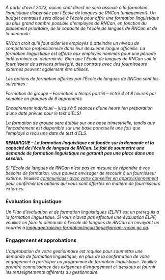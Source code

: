 ﻿_À partir d'avril 2023, aucun coût direct ne sera associé à la formation linguistique dispensée par l'École de langues de RNCan (uniquement). Un budget centralisé sera alloué à l'école pour offrir une formation linguistique au plus grand nombre possible d'employés de RNCan, en fonction du placement prioritaire, de la capacité de l'école de langues de RNCan et de la demande._

_RNCan croit qu’il faut aider les employés à atteindre un niveau de compétence professionnelle dans leur deuxième langue officielle. La formation linguistique est offerte aux employés nommés pour une période indéterminée ou déterminée. Bien que l’École de langues de RNCan soit le fournisseur de services privilégié, des contrats avec des fournisseurs externes peuvent également être utilisés._

_Les options de formation offertes par l’École de langues de RNCan sont les suivantes :_

_Formation de groupe – Formation à temps partiel – entre 4 et 8 heures par semaine en groupes de 6 apprenants_

_Encadrement individuel – jusqu’à 5 séances d’une heure (en préparation d’une date prévue pour le test d’ELS)_

_La formation de groupe sera établie sur une base trimestrielle, tandis que l’encadrement est disponible sur une base ponctuelle une fois que l’employé a reçu une date de test d’ELS._

**_REMARQUE – La formation linguistique est fondée sur la demande et la capacité de l’école de langues de RNCan. Le fait de soumettre une demande de formation linguistique ne garantit pas une place dans une session._**

_Si l’École de langues de RNCan n’est pas en mesure de répondre à vos besoins de formation, vous pouvez envisager de recourir à un fournisseur externe. Veuillez_ [_communiquer avec votre conseiller en approvisionnement_](https://gcdocs.gc.ca/nrcan-rncan/llisapi.dll/link/19125621) _pour confirmer les options qui vous sont offertes en matière de fournisseurs externes._



### Évaluation linguistique
_Un Plan d’évaluation et de formation linguistiques (ELPF) est un prérequis à la formation linguistique. Si vous n’avez pas effectué une évaluation ELPF, veuillez en faire la demande à l’École de langues de RNCan en envoyant un courriel à languagetraining-formationlinguistique@nrcan-rncan.gc.ca._

### Engagement et approbations
_L’approbation de votre gestionnaire est requise pour soumettre une demande de formation linguistique, en plus de la confirmation de votre engagement à participer au programme de formation linguistique. Veuillez prendre connaissance des exigences d’engagement ci-dessous et fournir les renseignements afférents au gestionnaire._